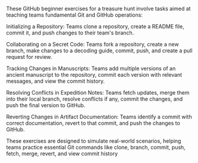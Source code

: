 These GitHub beginner exercises for a treasure hunt involve tasks aimed at teaching teams fundamental Git and GitHub operations:

Initializing a Repository: Teams clone a repository, create a README file, commit it, and push changes to their team's branch.

Collaborating on a Secret Code: Teams fork a repository, create a new branch, make changes to a decoding guide, commit, push, and create a pull request for review.

Tracking Changes in Manuscripts: Teams add multiple versions of an ancient manuscript to the repository, commit each version with relevant messages, and view the commit history.

Resolving Conflicts in Expedition Notes: Teams fetch updates, merge them into their local branch, resolve conflicts if any, commit the changes, and push the final version to GitHub.

Reverting Changes in Artifact Documentation: Teams identify a commit with correct documentation, revert to that commit, and push the changes to GitHub.

These exercises are designed to simulate real-world scenarios, helping teams practice essential Git commands like clone, branch, commit, push, fetch, merge, revert, and view commit history
